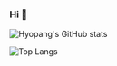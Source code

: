 ### Hi 


![Hyopang's GitHub stats](https://github-readme-stats.vercel.app/api?username=hyopangworld&count_private=true&show_icons=true&theme=dracula)

![Top Langs](https://github-readme-stats.vercel.app/api/top-langs/?username=hyopangworld&layout=compact&exclude_repo=hyopangworld.github.io,intellij-settings)
